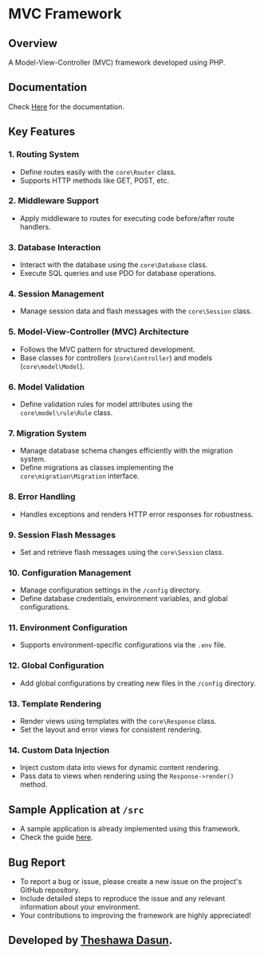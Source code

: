 # MVC Framework

## Overview

A Model-View-Controller (MVC) framework developed using PHP.

## Documentation

Check [Here](./docs/index.md) for the documentation.

## Key Features

### 1. Routing System

- Define routes easily with the `core\Router` class.
- Supports HTTP methods like GET, POST, etc.

### 2. Middleware Support

- Apply middleware to routes for executing code before/after route handlers.

### 3. Database Interaction

- Interact with the database using the `core\Database` class.
- Execute SQL queries and use PDO for database operations.

### 4. Session Management

- Manage session data and flash messages with the `core\Session` class.

### 5. Model-View-Controller (MVC) Architecture

- Follows the MVC pattern for structured development.
- Base classes for controllers (`core\Controller`) and models (`core\model\Model`).

### 6. Model Validation

- Define validation rules for model attributes using the `core\model\rule\Rule` class.

### 7. Migration System

- Manage database schema changes efficiently with the migration system.
- Define migrations as classes implementing the `core\migration\Migration` interface.

### 8. Error Handling

- Handles exceptions and renders HTTP error responses for robustness.

### 9. Session Flash Messages

- Set and retrieve flash messages using the `core\Session` class.

### 10. Configuration Management

- Manage configuration settings in the `/config` directory.
- Define database credentials, environment variables, and global configurations.

### 11. Environment Configuration

- Supports environment-specific configurations via the `.env` file.

### 12. Global Configuration

- Add global configurations by creating new files in the `/config` directory.

### 13. Template Rendering

- Render views using templates with the `core\Response` class.
- Set the layout and error views for consistent rendering.

### 14. Custom Data Injection

- Inject custom data into views for dynamic content rendering.
- Pass data to views when rendering using the `Response->render()` method.

## Sample Application at `/src`

- A sample application is already implemented using this framework.
- Check the guide [here](./sample-application.md).

## Bug Report

- To report a bug or issue, please create a new issue on the project's GitHub repository.
- Include detailed steps to reproduce the issue and any relevant information about your environment.
- Your contributions to improving the framework are highly appreciated!

## Developed by [Theshawa Dasun](https://theshawa-dev.web.app).